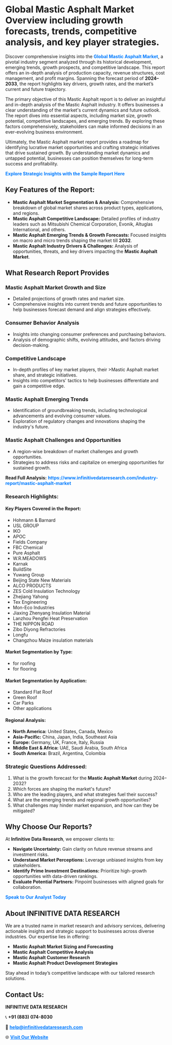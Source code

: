 <h1>Global Mastic Asphalt Market Overview including growth forecasts, trends, competitive analysis, and key player strategies.</h1>
<p>
Discover comprehensive insights into the 
<a href="https://www.infinitivedataresearch.com/industry-report/mastic-asphalt-market" rel="dofollow" style="color: #007BFF; text-decoration: none;"><strong>Global Mastic Asphalt Market</strong></a>, a pivotal industry segment analyzed through its historical development, emerging trends, growth prospects, and competitive landscape. This report offers an in-depth analysis of production capacity, revenue structures, cost management, and profit margins. Spanning the forecast period of <strong>2024–2033</strong>, the report highlights key drivers, growth rates, and the market’s current and future trajectory.
</p>
<p>
The primary objective of this Mastic Asphalt report is to deliver an insightful and in-depth analysis of the Mastic Asphalt industry. It offers businesses a clear understanding of the market's current dynamics and future outlook. The report dives into essential aspects, including market size, growth potential, competitive landscapes, and emerging trends. By exploring these factors comprehensively, stakeholders can make informed decisions in an ever-evolving business environment.
</p>
<p>
Ultimately, the Mastic Asphalt market report provides a roadmap for identifying lucrative market opportunities and crafting strategic initiatives that drive sustained growth. By understanding market dynamics and untapped potential, businesses can position themselves for long-term success and profitability.
</p>
<p>
<a href="https://www.infinitivedataresearch.com/request-sample/reportId=105898" style="color: #007BFF; text-decoration: none;"><strong>Explore Strategic Insights with the Sample Report Here</strong></a>
</p>

<h2>Key Features of the Report:</h2>
<ul>
<li><strong>Mastic Asphalt Market Segmentation & Analysis:</strong> Comprehensive breakdown of global market shares across product types, applications, and regions.</li>
<li><strong>Mastic Asphalt Competitive Landscape:</strong> Detailed profiles of industry leaders such as Mitsubishi Chemical Corporation, Evonik, Altuglas International, and others.</li>
<li><strong>Mastic Asphalt Emerging Trends & Growth Forecasts:</strong> Focused insights on macro and micro trends shaping the market till <strong>2032</strong>.</li>
<li><strong>Mastic Asphalt Industry Drivers & Challenges:</strong> Analysis of opportunities, threats, and key drivers impacting the <strong>Mastic Asphalt Market</strong>.</li>
</ul>

<h2>What Research Report Provides</h2>
<h3>Mastic Asphalt Market Growth and Size</h3>
<ul>
<li>Detailed projections of growth rates and market size.</li>
<li>Comprehensive insights into current trends and future opportunities to help businesses forecast demand and align strategies effectively.</li>
</ul>

<h3>Consumer Behavior Analysis</h3>
<ul>
<li>Insights into changing consumer preferences and purchasing behaviors.</li>
<li>Analysis of demographic shifts, evolving attitudes, and factors driving decision-making.</li>
</ul>

<h3>Competitive Landscape</h3>
<ul>
<li>In-depth profiles of key market players, their >Mastic Asphalt market share, and strategic initiatives.</li>
<li>Insights into competitors' tactics to help businesses differentiate and gain a competitive edge.</li>
</ul>

<h3>Mastic Asphalt Emerging Trends</h3>
<ul>
<li>Identification of groundbreaking trends, including technological advancements and evolving consumer values.</li>
<li>Exploration of regulatory changes and innovations shaping the industry's future.</li>
</ul>

<h3>Mastic Asphalt Challenges and Opportunities</h3>
<ul>
<li>A region-wise breakdown of market challenges and growth opportunities.</li>
<li>Strategies to address risks and capitalize on emerging opportunities for sustained growth.</li>
</ul>
<p><strong>Read Full Analysis:</strong> <a href="https://www.infinitivedataresearch.com/industry-report/mastic-asphalt-market" rel="dofollow" style="color: #007BFF; text-decoration: none;"><strong>https://www.infinitivedataresearch.com/industry-report/mastic-asphalt-market</strong></a></p>
<h3>Research Highlights:</h3>
<h4>Key Players Covered in the Report:</h4>
<ul><li>Hohmann &amp; Barnard</li><li>USL GROUP</li><li>IKO</li><li>APOC</li><li>Fields Company</li><li>FBC Chemical</li><li>Pure Asphalt</li><li>W.R.MEADOWS</li><li>Karnak</li><li>BuildSite</li><li>Yuwang Group</li><li>Beijing State New Materials</li><li>ALCO PRODUCTS</li><li>ZES Cold Insulation Technology</li><li>Zhejiang Yahong</li><li>Tex Engineering</li><li>Mon-Eco Industries</li><li>Jiaxing Zhenyang Insulation Material</li><li>Lanzhou Pengfei Heat Preservation</li><li>THE NIPPON ROAD</li><li>Zibo Diyong Refractories</li><li>Longfu</li><li>Changzhou Maize insulation materials</li></ul>
<h4>Market Segmentation by Type:</h4>
<ul><li>for roofing</li><li>for flooring</li></ul>
<h4>Market Segmentation by Application:</h4>
<ul><li>Standard Flat Roof</li><li>Green Roof</li><li>Car Parks</li><li>Other applications</li></ul>

<h4>Regional Analysis:</h4>
<ul>
<li><strong>North America:</strong> United States, Canada, Mexico</li>
<li><strong>Asia-Pacific:</strong> China, Japan, India, Southeast Asia</li>
<li><strong>Europe:</strong> Germany, UK, France, Italy, Russia</li>
<li><strong>Middle East & Africa:</strong> UAE, Saudi Arabia, South Africa</li>
<li><strong>South America:</strong> Brazil, Argentina, Colombia</li>
</ul>

<h3>Strategic Questions Addressed:</h3>
<ol>
<li>What is the growth forecast for the <strong>Mastic Asphalt Market</strong> during 2024–2032?</li>
<li>Which forces are shaping the market's future?</li>
<li>Who are the leading players, and what strategies fuel their success?</li>
<li>What are the emerging trends and regional growth opportunities?</li>
<li>What challenges may hinder market expansion, and how can they be mitigated?</li>
</ol>

<h2>Why Choose Our Reports?</h2>
<p>At <strong>Infinitive Data Research</strong>, we empower clients to:</p>
<ul>
<li><strong>Navigate Uncertainty:</strong> Gain clarity on future revenue streams and investment risks.</li>
<li><strong>Understand Market Perceptions:</strong> Leverage unbiased insights from key stakeholders.</li>
<li><strong>Identify Prime Investment Destinations:</strong> Prioritize high-growth opportunities with data-driven rankings.</li>
<li><strong>Evaluate Potential Partners:</strong> Pinpoint businesses with aligned goals for collaboration.</li>
</ul>
<p><a href="https://www.infinitivedataresearch.com/industry-report/mastic-asphalt-market" rel="dofollow" style="color: #007BFF; text-decoration: none;"><strong>Speak to Our Analyst Today</strong></a></p>

<h2>About INFINITIVE DATA RESEARCH</h2>
<p>We are a trusted name in market research and advisory services, delivering actionable insights and strategic support to businesses across diverse industries. Our expertise lies in offering:</p>
<ul>
<li><strong>Mastic Asphalt Market Sizing and Forecasting</strong></li>
<li><strong>Mastic Asphalt Competitive Analysis</strong></li>
<li><strong>Mastic Asphalt Customer Research</strong></li>
<li><strong>Mastic Asphalt Product Development Strategies</strong></li>
</ul>
<p>Stay ahead in today’s competitive landscape with our tailored research solutions.</p>

<h2>Contact Us:</h2>
<p><strong>INFINITIVE DATA RESEARCH</strong></p>
<p>📞 <strong>+91 (883) 074-8030</strong></p>
<p>📧 <strong><a href="mailto:help@infinitivedataresearch.com" style="color: #007BFF;">help@infinitivedataresearch.com</a></strong></p>
<p>🌐 <strong><a href="https://www.infinitivedataresearch.com" rel="dofollow" style="color: #007BFF;">Visit Our Website</a></strong></p>